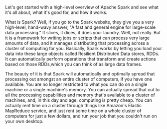 Let's get started with a high-level overview of Apache Spark and see what it's all about, what it's good for, and how it works.

What is Spark? Well, if you go to the Spark website, they give you a very high-level, hand-wavy answer, "A fast and general engine for large-scale data processing." It slices, it dices, it does your laundry. Well, not really. But it is a framework for writing jobs or scripts that can process very large amounts of data, and it manages distributing that processing across a cluster of computing for you. Basically, Spark works by letting you load your data into these large objects called Resilient Distributed Data stores, RDDs. It can automatically perform operations that transform and create actions based on those RDDs,which you can think of as large data frames.

The beauty of it is that Spark will automatically and optimally spread that processing out amongst an entire cluster of computers, if you have one available. You are no longer restricted to what you can do on a single machine or a single machine's memory. You can actually spread that out to all the processing capabilities and memory that's available to a cluster of machines, and, in this day and age, computing is pretty cheap. You can actually rent time on a cluster through things like Amazon's Elastic MapReduce service, and just rent some time on a whole cluster of computers for just a few dollars, and run your job that you couldn't run on your own desktop.
